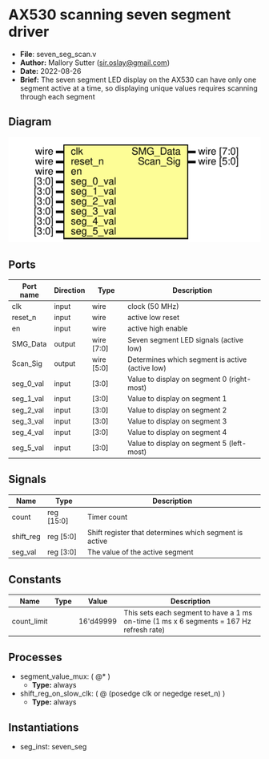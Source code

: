 # AX530 scanning seven segment driver

- **File**: seven_seg_scan.v
- **Author:** Mallory Sutter (sir.oslay@gmail.com)
- **Date:** 2022-08-26
- **Brief:** The seven segment LED display on the AX530 can have only one segment active at a time, so displaying unique values requires scanning through each segment
## Diagram

![Diagram](seven_seg_scan.svg "Diagram")
## Ports

| Port name | Direction | Type       | Description                                     |
| --------- | --------- | ---------- | ----------------------------------------------- |
| clk       | input     | wire       | clock (50 MHz)                                  |
| reset_n   | input     | wire       | active low reset                                |
| en        | input     | wire       | active high enable                              |
| SMG_Data  | output    | wire [7:0] | Seven segment LED signals (active low)          |
| Scan_Sig  | output    | wire [5:0] | Determines which segment is active (active low) |
| seg_0_val | input     | [3:0]      | Value to display on segment 0 (right-most)      |
| seg_1_val | input     | [3:0]      | Value to display on segment 1                   |
| seg_2_val | input     | [3:0]      | Value to display on segment 2                   |
| seg_3_val | input     | [3:0]      | Value to display on segment 3                   |
| seg_4_val | input     | [3:0]      | Value to display on segment 4                   |
| seg_5_val | input     | [3:0]      | Value to display on segment 5 (left-most)       |
## Signals

| Name      | Type       | Description                                            |
| --------- | ---------- | ------------------------------------------------------ |
| count     | reg [15:0] | Timer count                                            |
| shift_reg | reg [5:0]  | Shift register that determines which segment is active |
| seg_val   | reg [3:0]  | The value of the active segment                        |
## Constants

| Name        | Type | Value     | Description                                                                             |
| ----------- | ---- | --------- | --------------------------------------------------------------------------------------- |
| count_limit |      | 16'd49999 | This sets each segment to have a 1 ms on-time (1 ms x 6 segments = 167 Hz refresh rate) |
## Processes
- segment_value_mux: ( @* )
  - **Type:** always
- shift_reg_on_slow_clk: ( @ (posedge clk or negedge reset_n) )
  - **Type:** always
## Instantiations

- seg_inst: seven_seg
